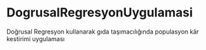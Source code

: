# DogrusalRegresyonUygulamasi
Doğrusal Regresyon kullanarak gıda taşımacılığında populasyon kâr kestirimi uygulaması
